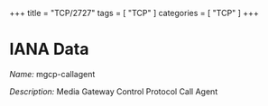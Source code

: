 +++
title = "TCP/2727"
tags = [ "TCP" ]
categories = [ "TCP" ]
+++

# IANA Data

_Name:_ mgcp-callagent

_Description:_ Media Gateway Control Protocol Call Agent


